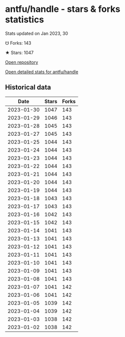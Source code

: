 # antfu/handle - stars & forks statistics

Stats updated on Jan 2023, 30

☋ Forks: 143

★ Stars: 1047

[Open repository](https://github.com/antfu/handle)

[Open detailed stats for antfu/handle](https://reviewgithub.com/rep/antfu/handle)

## Historical data
| Date | Stars | Forks |
|------|-------|-------|
| 2023-01-30 | 1047 | 143 | 
| 2023-01-29 | 1046 | 143 | 
| 2023-01-28 | 1045 | 143 | 
| 2023-01-27 | 1045 | 143 | 
| 2023-01-25 | 1044 | 143 | 
| 2023-01-24 | 1044 | 143 | 
| 2023-01-23 | 1044 | 143 | 
| 2023-01-22 | 1044 | 143 | 
| 2023-01-21 | 1044 | 143 | 
| 2023-01-20 | 1044 | 143 | 
| 2023-01-19 | 1044 | 143 | 
| 2023-01-18 | 1043 | 143 | 
| 2023-01-17 | 1043 | 143 | 
| 2023-01-16 | 1042 | 143 | 
| 2023-01-15 | 1042 | 143 | 
| 2023-01-14 | 1041 | 143 | 
| 2023-01-13 | 1041 | 143 | 
| 2023-01-12 | 1041 | 143 | 
| 2023-01-11 | 1041 | 143 | 
| 2023-01-10 | 1041 | 143 | 
| 2023-01-09 | 1041 | 143 | 
| 2023-01-08 | 1041 | 143 | 
| 2023-01-07 | 1041 | 142 | 
| 2023-01-06 | 1041 | 142 | 
| 2023-01-05 | 1039 | 142 | 
| 2023-01-04 | 1039 | 142 | 
| 2023-01-03 | 1038 | 142 | 
| 2023-01-02 | 1038 | 142 | 

